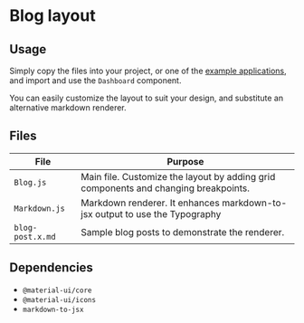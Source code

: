 # Blog layout

## Usage

Simply copy the files into your project, or one of the [example applications](https://github.com/mui-org/material-ui/tree/next/examples), and import and use the `Dashboard` component.

You can easily customize the layout to suit your design, and substitute an alternative markdown renderer.

## Files

| File  | Purpose  |
|---    |---       |
| `Blog.js` | Main file. Customize the layout by adding grid components and changing breakpoints. |
| `Markdown.js` | Markdown renderer. It enhances markdown-to-jsx output to use the Typography |component. You can customize it or substitute an alternative.
| `blog-post.x.md` | Sample blog posts to demonstrate the renderer.|

## Dependencies

- `@material-ui/core`
- `@material-ui/icons`
- `markdown-to-jsx`
